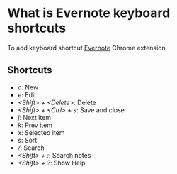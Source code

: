 # What is Evernote keyboard shortcuts
To add keyboard shortcut [Evernote](http://www.evernote.com/) Chrome extension.

## Shortcuts
- *c*: New
- *e*: Edit
- *&lt;Shift&gt; + &lt;Delete&gt;*: Delete
- *&lt;Shift&gt; + &lt;Ctrl&gt; + s*: Save and close
- *j*: Next item
- *k*: Prev item
- *x*: Selected item
- *s*: Sort
- */*: Search
- *&lt;Shift&gt; + :*: Search notes
- *&lt;Shift&gt; + ?*: Show Help
